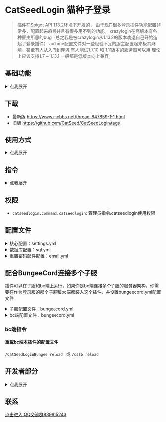# CatSeedLogin 猫种子登录
> 插件在Spigot API 1.13.2环境下开发的，
由于现在很多登录插件功能配置非常多，配置起来麻烦并且有很多用不到的功能。
crazylogin在高版本有各种匪夷所思的bug（总之我是被crazylogin从1.13.2的版本劝退自己开始造起了登录插件）
authme配置文件对一些经验不足的服主配置起来极其麻烦，甚至有人从入门到弃坑
有人测试1.7.10 和 1.11版本的服务器可以用 理论上应该支持1.7 ~ 1.18.1 一般都是低版本向上兼容。
## 基础功能

<details><summary>点我展开</summary><p>

*  注册 登录 修改密码 管理员设置密码
*  防止英文id大小写登录bug
*  登录前隐藏背包（需要ProtocolLib插件）
*  防止玩家登录之后被别人顶下线
*  下线之后指定时长内不能重新进入服务器（防止某些bug）
*  没有登录之前禁止移动,交互,攻击,发言,使用指令,传送,点击背包物品,丢弃物品,拾取物品
*  限制同ip的帐号同时在线/注册的数量
*  登录之前在配置文件指定的世界出生点,登录之后自动返回下线地点（可配置取消）
*  储存默认使用的是SQLite（也支持Mysql，需要配置文件sql.yml中配置打开）
*  密码加密储存,Crypt默认加密方式
*  进入游戏时游戏名的限制（由数字,字母和下划线组成 “可配置”长度的游戏名才能进入）
*  绑定邮箱，邮箱重置密码功能
*  支持bc端在没有登录时，禁止切换子服，登录后切换子服保持登录

</p></details>

## 下载
* 最新版 https://www.mcbbs.net/thread-847859-1-1.html
* 旧版 https://github.com/CatSeed/CatSeedLogin/tags
## 使用方式

<details><summary>点我展开</summary><p>

#### 如果是正常使用：
* 插件放入plugins文件夹重启服务器
#### 如果是配合BungeeCord连接多个子服使用：
* 插件放入作为登录服的那个子服plugins文件夹重启服务器，然后在plugins文件夹下找到CatSeedLogin文件夹修改bungeecord.yml中的配置，然后执行重载指令
* 复制一份插件再放入BungeeCord的plugins文件夹重启服务器，然后在plugins文件夹下找到CatSeedLogin-Bungee文件夹，修改bungeecord.yml中的配置，然后执行重载指令

</p></details>

## 指令

<details><summary>点我展开</summary><p>

### 登录
* `/login 密码`
* `/l 密码`
### 注册密码
* `/register 密码 重复密码`
* `/reg 密码 重复密码`
### 修改密码
* `/changepassword 旧密码 新密码 重复新密码`
* `/changepw 旧密码 新密码 重复新密码`
### 绑定邮箱
* `/bindemail set 邮箱`
* `/bdmail set 邮箱`
### 用邮箱收到的验证码完成绑定
* `/bindemail verify 验证码`
* `/bdmail verify 验证码`
### 忘记密码，请求服务器给自己绑定的邮箱发送重置密码的验证码
* `/resetpassword forget`
* `/repw forget`
### 用邮箱收到的验证码重置密码
* `/bindemail re 验证码 新密码`
* `/bdmail re 验证码 新密码`
### 管理指令
### 添加登录之前允许执行的指令 (支持正则表达式)
* `/catseedlogin commandWhitelistAdd 指令`
### 删除登录之前允许执行的指令 (支持正则表达式)
* `/catseedlogin commandWhitelistDel 指令`
### 查看登录之前允许执行的指令 (支持正则表达式)
* `/catseedlogin commandWhitelistInfo`
### 设置相同ip注册数量限制 （默认数量2）
* `/catseedlogin setMaxRegPerIP 数量`
### 设置相同ip登录数量限制 （默认数量2）
* `/catseedlogin setMaxOnlinePerIP 数量`
### 设置游戏名最小和最大长度 (默认最小是2 最大是15)
* `/catseedlogin setPlayerNameLength 最短 最长`
### 离开服务器重新进入间隔限制 单位：tick (1秒等于20tick) (默认60tick)
* `/catseedlogin setRejoinInterval 间隔`
### 设置玩家登录地点为你站着的位置 (默认登录地点为world世界的出生点)
* `/catseedlogin setSpawnLocation`
### 设置自动踢出未登录的玩家 (默认120秒，小于1秒则关闭此功能)
* `/catseedlogin setLoginTimeout 秒数`
### 打开/关闭 限制中文游戏名 (默认打开)
* `/catseedlogin forceStandardPlayerName`
### 打开/关闭 登录之前是否受到伤害 (默认登录之前不受到伤害)
* `/catseedlogin noDamageBeforeLogin`
### 打开/关闭 登录之后是否返回退出地点 (默认打开)
* `/catseedlogin backAfterLogin`
### 打开/关闭 登录之前是否强制在登录地点 (默认打开)
* `/catseedlogin noMoveBeforeLogin`
### 打开/关闭 死亡状态退出游戏记录退出位置 (默认打开)
* `/catseedlogin saveDeadPlayerLogoutLocation`
### 管理员强制删除账户
* `/catseedlogin delPlayer 玩家名`
### 管理员强制设置玩家密码
* `/catseedlogin setPwd 玩家名 密码`
### 重载配置文件
* `/catseedlogin reload`

</p></details>

## 权限
* `catseedlogin.command.catseedlogin`: 管理员指令/catseedlogin使用权限
## 配置文件
<details><summary>核心配置：settings.yml</summary><p>

插件也会在插件目录下生成一个叫settings.example.yml的带注释的示例配置文件供你参考。
```yaml
# 插件使用的语言。
language: "zh_CN"
# 每个IP地址可注册的账号数量。
maxRegPerIP: 2
# 同一个IP地址同时在线玩家的最大值。
maxOnlinePerIP: 2
# 只允许在玩家名中使用英文字母、数字和下划线？
# 设定为true时，将不允许玩家名中包含其它字符的玩家加入服务器。
forceStandardPlayerName: true
# 玩家名的最小长度。
minPlayerNameLength: 2
# 玩家名的最大长度。
maxPlayerNameLength: 15
# 如果设定为true，未登录玩家将不会受到伤害。
noDamageBeforeLogin: true
# 玩家在下线多少秒后可以重新进入服务器？
rejoinInterval: 60
# 如果设定为true，玩家登录成功后将会被传送到下线位置。
backAfterLogin: true
# 如果设定为true，未登录玩家将不能移动。
noMoveBeforeLogin: true
# 在登录之前可以使用的命令。
# 默认值适合大多数情况，支持正则表达式。
commandWhitelist:
  - /(?i)l(ogin)?(\z| .*)
  - /(?i)reg(ister)?(\z| .*)
  - /(?i)resetpassword?(\z| .*)
  - /(?i)repw?(\z| .*)
  - /(?i)worldedit cui
# 如果玩家一直没登录成功，多少秒后将会被踢出服务器？
loginTimeout: 120
# 如果设定为true，玩家死亡后不复活直接下线也会被保存下线位置。
saveDeadPlayerLogoutLocation: true
```

</p></details>

<details><summary>数据库配置：sql.yml</summary><p>

如果不使用mysql数据库储存，就请无视此配置  
```yaml
MySQL:  
# 是否开启数据库功能（false = 不开启）  
  Enable: false  
  Host: 127.0.0.1  
  Port: '3306'  
  Database: databaseName  
  User: root  
  Password: root
```

</p></details>

<details><summary>重置密码邮件配置：email.yml</summary><p>

如果不使用绑定邮箱、找回密码等跟邮箱有关的功能，就请无视此配置
```yaml
# Enable the email feature? true = enable, false = disable
# 开启邮件验证、重置密码功能？（true：开启，false：不开启）
enabled: false
# The user used to connect to the SMTP server
# 连接SMTP服务器时使用的用户名
account: "15555555555@163.com"
# The password used to connect to the SMTP server
# 连接SMTP服务器时使用的密码
password: "PASSWORDPASSWORD"
# The address of the SMTP server
# SMTP服务的地址
smtpHost: "smtp.163.com"
# The port of the SMTP server. Usually 25 (no SSL), 465 and 587 (SSL)
# SMTP服务的端口
smtpPort: "25"
# Enable SSL connection? true = enable
# 启用SSL连接
ssl: false
# The sender of the email
# 邮件中显示的发件人
from: "CatSeedLoginM"
```

</p></details>

## 配合BungeeCord连接多个子服
插件可以在子服和bc端上运行，如果你是bc端连接多个子服的服务器架构，你需要在作为登录服的那个子服和bc端都装入这个插件，并设置bungeecord.yml配置文件

<details><summary>子服配置文件：bungeecord.yml</summary><p>

```yaml
# 是否开启bungeecord模式（false = 不开启）  
Enable: false  
# 设置IP（如果可以建议使用内网），会使用这个ip开启一个通讯服务与bc建立端通讯  
Host: 127.0.0.1  
# 设置端口  
Port: 2333  
# 验证密钥，类似设置密码一样，这里填写一串无法被人猜到无规律的字符（如果是内网可以不写）  
AuthKey: ""
```
</p></details>

<details><summary>bc端配置文件：bungeecord.yml</summary><p>

```yaml
# 设置IP，需要跟子服的一样（如果可以建议使用内网），从这个ip跟子服建立通讯  
Host: 127.0.0.1  
# 设置端口，需要跟子服一样  
Port: 2333  
# 作为登录服的服务器  
LoginServerName: "lobby"  
# 验证密钥，需要跟子服一样  
AuthKey: ""
```

</p></details>

### bc端指令
#### 重載bc端本插件的配置文件
`/CatSeedLoginBungee reload ` 或 `/cslb reload`

## 开发者部分

<details><summary>点我展开</summary><p>

### 事件
- CatSeedPlayerLoginEvent：玩家登录事件
  - `getPlayer()`: 获取触发事件的玩家的Player对象
  - `getResult()`: 获取登录操作的结果。登录成功返回`CatSeedPlayerLoginEvent.Result.SUCCESS`，失败返回`CatSeedPlayerLoginEvent.Result.FAIL`
- CatSeedPlayerRegisterEvent
  - `getPlayer()`: 获取触发事件的玩家的Player对象
### API
- CatSeedLoginAPI
  - `isLoggedIn(String)`: 从给定的玩家名判断玩家是否已登录
  - `isRegistered(String)`: 从给定的玩家名判断玩家是否已注册

</p></details>

## 联系
[点击进入 QQ交流群839815243](http://shang.qq.com/wpa/qunwpa?idkey=91199801a9406f659c7add6fb87b03ca071b199b36687c62a3ac51bec2f258a3)
